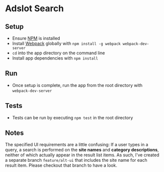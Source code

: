 Adslot Search
=============

## Setup
 - Ensure [NPM](https://www.npmjs.com/) is installed
 - Install [Webpack](https://webpack.github.io/) globally with `npm install -g webpack webpack-dev-server`
 - `cd` into the app directory on the command line
 - Install app dependencies with `npm install`

## Run
 - Once setup is complete, run the app from the root directory with `webpack-dev-server`

## Tests
 - Tests can be run by executing `npm test` in the root directory

## Notes
The specified UI requirements are a little confusing: If a user types in a query,
a search is performed on the __site names__ and __category descriptions__, neither of which
actually appear in the result list items. As such, I've created a separate branch
`feature/alt-ui` that includes the site name for each result item. Please checkout that
branch to have a look.